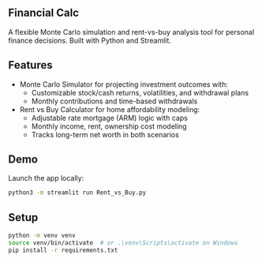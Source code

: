 ## Financial Calc

A flexible Monte Carlo simulation and rent-vs-buy analysis tool for personal finance decisions. Built with Python and Streamlit.

## Features

- Monte Carlo Simulator for projecting investment outcomes with:
  - Customizable stock/cash returns, volatilities, and withdrawal plans
  - Monthly contributions and time-based withdrawals
- Rent vs Buy Calculator for home affordability modeling:
  - Adjustable rate mortgage (ARM) logic with caps
  - Monthly income, rent, ownership cost modeling
  - Tracks long-term net worth in both scenarios

## Demo

Launch the app locally:

```bash
python3 -m streamlit run Rent_vs_Buy.py
```

## Setup
```bash
python -m venv venv
source venv/bin/activate  # or .\venv\Scripts\activate on Windows
pip install -r requirements.txt
```